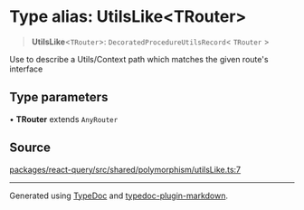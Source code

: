 # Type alias: UtilsLike\<TRouter\>

> **UtilsLike**\<`TRouter`\>: `DecoratedProcedureUtilsRecord`\< `TRouter` \>

Use to describe a Utils/Context path which matches the given route's interface

## Type parameters

• **TRouter** extends `AnyRouter`

## Source

[packages/react-query/src/shared/polymorphism/utilsLike.ts:7](https://github.com/trpc/trpc/blob/caccce64/packages/react-query/src/shared/polymorphism/utilsLike.ts#L7)

***

Generated using [TypeDoc](https://typedoc.org) and [typedoc-plugin-markdown](https://typedoc-plugin-markdown.org).
